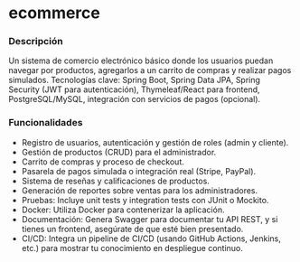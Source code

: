 # ecommerce
### Descripción
Un sistema de comercio electrónico básico donde los usuarios puedan navegar por productos, agregarlos a un carrito de compras y realizar pagos simulados.
Tecnologías clave: Spring Boot, Spring Data JPA, Spring Security (JWT para autenticación), Thymeleaf/React para frontend, PostgreSQL/MySQL, integración con servicios de pagos (opcional).
### Funcionalidades
- Registro de usuarios, autenticación y gestión de roles (admin y cliente).
- Gestión de productos (CRUD) para el administrador.
- Carrito de compras y proceso de checkout.
- Pasarela de pagos simulada o integración real (Stripe, PayPal).
- Sistema de reseñas y calificaciones de productos.
- Generación de reportes sobre ventas para los administradores.
- Pruebas: Incluye unit tests y integration tests con JUnit o Mockito.
- Docker: Utiliza Docker para contenerizar la aplicación.
- Documentación: Genera Swagger para documentar tu API REST, y si tienes un frontend, asegúrate de que esté bien presentado.
- CI/CD: Integra un pipeline de CI/CD (usando GitHub Actions, Jenkins, etc.) para mostrar tu conocimiento en despliegue continuo.
